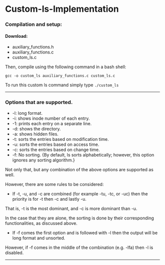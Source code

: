# Custom-ls-Implementation

### Compilation and setup:

#### Download:
+ auxiliary_functions.h
+ auxiliary_functions.c
+ custom_ls.c

Then, compile using the following command in a bash shell: 

`gcc -o custom_ls auxiliary_functions.c custom_ls.c`

To run this custom ls command simply type `./custom_ls`


-------------------

### Options that are supported.

+ -l: long format.
+ -i: shows inode number of each entry.
+ -1: prints each entry on a separate line.
+ -d: shows the directory.
+ -a: shows hidden files.
+ -t: sorts the entries based on modification time.
+ -u: sorts the entries based on access time.
+ -c: sorts the entries based on change time.
+ -f: No sorting. {By default, ls sorts alphabetically; however, this option ignores any sorting algorithm.}

Not only that, but any combination of the above options are supported as well.

However, there are some rules to be considered:

+ If -t, -u, and -c are combined (for example -tu, -tc, or -uc) then the priority is for -t then -c and lastly -u.

That is, -t is the most dominant, and -c is more dominant than -u. 

In the case that they are alone, the sorting is done by their corresponding functionalities, as discussed above.

+ If -f comes the first option and is followed with -l then the output will be long format and unsorted. 

However, if -f comes in the middle of the combination (e.g. -lfa) then -l is disabled. 

--------------------------------------------

